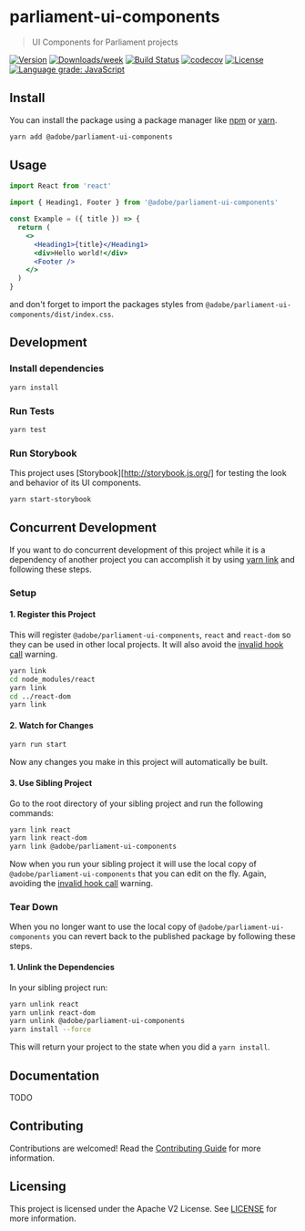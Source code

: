 # parliament-ui-components

> UI Components for Parliament projects

[![Version](https://img.shields.io/npm/v/@adobe/parliament-ui-components.svg)](https://npmjs.org/package/@adobe/parliament-ui-components)
[![Downloads/week](https://img.shields.io/npm/dw/@adobe/parliament-ui-components.svg)](https://npmjs.org/package/@adobe/parliament-ui-components)
[![Build Status](https://travis-ci.com/adobe/parliament-ui-components.svg?branch=master)](https://travis-ci.com/adobe/parliament-ui-components)
[![codecov](https://codecov.io/gh/adobe/parliament-ui-components/branch/master/graph/badge.svg)](https://codecov.io/gh/adobe/parliament-ui-components)
[![License](https://img.shields.io/badge/License-Apache%202.0-blue.svg)](https://opensource.org/licenses/Apache-2.0)
[![Language grade: JavaScript](https://img.shields.io/lgtm/grade/javascript/g/adobe/parliament-ui-components.svg?logo=lgtm&logoWidth=18)](https://lgtm.com/projects/g/adobe/parliament-ui-components/context:javascript)

## Install

You can install the package using a package manager like [npm](https://docs.npmjs.com/cli/npm) or [yarn](https://classic.yarnpkg.com/lang/en/).

```bash
yarn add @adobe/parliament-ui-components
```

## Usage

```jsx
import React from 'react'

import { Heading1, Footer } from '@adobe/parliament-ui-components'

const Example = ({ title }) => {
  return (
    <>
      <Heading1>{title}</Heading1>
      <div>Hello world!</div>
      <Footer />
    </>
  )
}
```

and don't forget to import the packages styles from `@adobe/parliament-ui-components/dist/index.css`.

## Development

### Install dependencies

```bash
yarn install
```

### Run Tests

```bash
yarn test
```

### Run Storybook

This project uses [Storybook][http://storybook.js.org/] for testing the look and behavior of its UI components.

```bash
yarn start-storybook
```

## Concurrent Development

If you want to do concurrent development of this project while it is a dependency of another project you can accomplish it by using [yarn link](https://classic.yarnpkg.com/en/docs/cli/link/) and following these steps.

### Setup

#### 1. Register this Project

This will register `@adobe/parliament-ui-components`, `react` and `react-dom` so they can be used in other local projects. It will also avoid the [invalid hook call](https://reactjs.org/warnings/invalid-hook-call-warning.html) warning.

```bash
yarn link
cd node_modules/react
yarn link
cd ../react-dom
yarn link
```

#### 2. Watch for Changes

```bash
yarn run start
```

Now any changes you make in this project will automatically be built.

#### 3. Use Sibling Project

Go to the root directory of your sibling project and run the following commands:

```bash
yarn link react
yarn link react-dom
yarn link @adobe/parliament-ui-components
```

Now when you run your sibling project it will use the local copy of `@adobe/parliament-ui-components` that you can edit on the fly. Again, avoiding the [invalid hook call](https://reactjs.org/warnings/invalid-hook-call-warning.html) warning.

### Tear Down

When you no longer want to use the local copy of `@adobe/parliament-ui-components` you can revert back to the published package by following these steps.

#### 1. Unlink the Dependencies

In your sibling project run:

```bash
yarn unlink react
yarn unlink react-dom
yarn unlink @adobe/parliament-ui-components
yarn install --force
```

This will return your project to the state when you did a `yarn install`.

## Documentation

TODO

## Contributing

Contributions are welcomed! Read the [Contributing Guide](./.github/CONTRIBUTING.md) for more information.

## Licensing

This project is licensed under the Apache V2 License. See [LICENSE](LICENSE) for more information.
